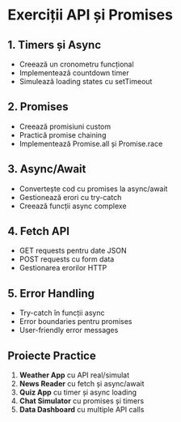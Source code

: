 # Exerciții API și Promises

## 1. Timers și Async

- Creează un cronometru funcțional
- Implementează countdown timer
- Simulează loading states cu setTimeout

## 2. Promises

- Creează promisiuni custom
- Practică promise chaining
- Implementează Promise.all și Promise.race

## 3. Async/Await

- Convertește cod cu promises la async/await
- Gestionează erori cu try-catch
- Creează funcții async complexe

## 4. Fetch API

- GET requests pentru date JSON
- POST requests cu form data
- Gestionarea erorilor HTTP

## 5. Error Handling

- Try-catch în funcții async
- Error boundaries pentru promises
- User-friendly error messages

## Proiecte Practice

1. **Weather App** cu API real/simulat
2. **News Reader** cu fetch și async/await
3. **Quiz App** cu timer și async loading
4. **Chat Simulator** cu promises și timers
5. **Data Dashboard** cu multiple API calls
